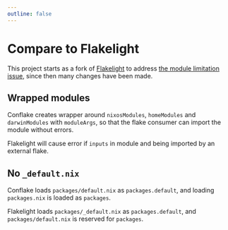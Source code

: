 ```yaml
---
outline: false
---
```


# Compare to Flakelight

This project starts as a fork of [Flakelight](https://github.com/nix-community/flakelight) to address [the module limitation issue](https://github.com/nix-community/flakelight/issues/22), since then many changes have been made.

## Wrapped modules

Conflake creates wrapper around `nixosModules`, `homeModules` and `darwinModules` with `moduleArgs`, so that the flake consumer can import the module without errors.

Flakelight will cause error if `inputs` in module and being imported by an
external flake.

## No `_default.nix`

Conflake loads `packages/default.nix` as `packages.default`, and loading `packages.nix` is loaded as `packages`.

Flakelight loads `packages/_default.nix` as `packages.default`, and
`packages/default.nix` is reserved for `packages`.
